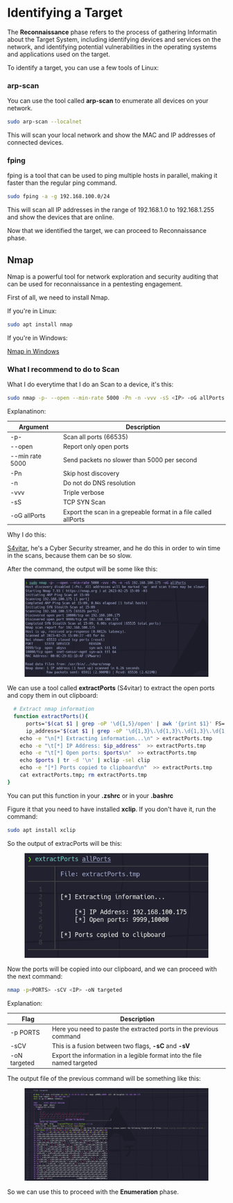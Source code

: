 # Identifying a Target

The **Reconnaissance** phase refers to the process of gathering Informatin about the Target System, including identifying devices and services on the network, and identifying potential vulnerabilities in the operating systems and applications used on the target.

To identify a target, you can use a few tools of Linux:

### arp-scan

You can use the tool called **arp-scan** to enumerate all devices on your network.

```bash
sudo arp-scan --localnet
```

This will scan your local network and show the MAC and IP addresses of connected devices.

### fping

fping is a tool that can be used to ping multiple hosts in parallel, making it faster than the regular ping command.

```bash
sudo fping -a -g 192.168.100.0/24
```

This will scan all IP addresses in the range of 192.168.1.0 to 192.168.1.255 and show the devices that are online.

Now that we identified the target, we can proceed to Reconnaissance phase.

## Nmap

Nmap is a powerful tool for network exploration and security auditing that can be used for reconnaissance in a pentesting engagement.

First of all, we need to install Nmap.

If you're in Linux:

```bash
sudo apt install nmap
```

If you're in Windows:

[Nmap in Windows](https://nmap.org/download.html)

### What I recommend to do to Scan

What I do everytime that I do an Scan to a device, it's this:

```bash
sudo nmap -p- --open --min-rate 5000 -Pn -n -vvv -sS <IP> -oG allPorts
```

Explanatinon:

| Argument        | Description                                                     |
| --------------- | --------------------------------------------------------------- |
| -p-             | Scan all ports (66535)                                          |
| --open          | Report only open ports                                          |
| --min rate 5000 | Send packets no slower than 5000 per second                     |
| -Pn             | Skip host discovery                                             |
| -n              | Do not do DNS resolution                                        |
| -vvv            | Triple verbose                                                  |
| -sS             | TCP SYN Scan                                                    |
| -oG allPorts    | Export the scan in a grepeable format in a file called allPorts |

Why I do this:

[S4vitar](https://twitch.tv/S4vitaar), he's a Cyber Security streamer, and he do this in order to win time in the scans, because them can be so slow.

After the command, the output will be some like this:&#x20;

<figure><img src="../.gitbook/assets/scan.png" alt=""><figcaption></figcaption></figure>

We can use a tool called **extractPorts** (S4vitar) to extract the open ports and copy them in out clipboard:

```bash
  # Extract nmap information  
  function extractPorts(){
      ports="$(cat $1 | grep -oP '\d{1,5}/open' | awk '{print $1}' FS='/' | xargs | tr ' ' ',')"
      ip_address="$(cat $1 | grep -oP '\d{1,3}\.\d{1,3}\.\d{1,3}\.\d{1,3}' | sort -u | head -n 1)"
    echo -e "\n[*] Extracting information...\n" > extractPorts.tmp
    echo -e "\t[*] IP Address: $ip_address"  >> extractPorts.tmp
    echo -e "\t[*] Open ports: $ports\n"  >> extractPorts.tmp
    echo $ports | tr -d '\n' | xclip -sel clip
    echo -e "[*] Ports copied to clipboard\n"  >> extractPorts.tmp
    cat extractPorts.tmp; rm extractPorts.tmp
}
```

You can put this function in your **.zshrc** or in your **.bashrc**

Figure it that you need to have installed **xclip**. If you don't have it, run the command:

```bash
sudo apt install xclip
```

So the output of extracPorts will be this:

<figure><img src="../.gitbook/assets/extractPorts.png" alt=""><figcaption></figcaption></figure>

Now the ports will be copied into our clipboard, and we can proceed with the next command:

```bash
nmap -p<PORTS> -sCV <IP> -oN targeted
```

Explanation:

| Flag         | Description                                                             |
| ------------ | ----------------------------------------------------------------------- |
| -p PORTS     | Here you need to paste the extracted ports in the previous command      |
| -sCV         | This is a fusion between two flags, **-sC** and **-sV**                 |
| -oN targeted | Export the information in a legible format into the file named targeted |

The output file of the previous command will be something like this:&#x20;

<figure><img src="../.gitbook/assets/targeted_output.png" alt=""><figcaption></figcaption></figure>

So we can use this to proceed with the **Enumeration** phase.
